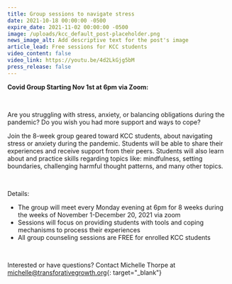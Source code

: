 ```yaml
---
title: Group sessions to navigate stress
date: 2021-10-18 00:00:00 -0500
expire_date: 2021-11-02 00:00:00 -0500
image: /uploads/kcc_default_post-placeholder.png
news_image_alt: Add descriptive text for the post's image
article_lead: Free sessions for KCC students
video_content: false
video_link: https://youtu.be/4d2LkGjg5bM
press_release: false
---
```

**Covid Group Starting Nov 1st at 6pm via Zoom:**

&nbsp;

Are you struggling with stress, anxiety, or balancing obligations during the pandemic? Do you wish you had more support and ways to cope?&nbsp;

Join the 8-week group geared toward KCC students, about navigating stress or anxiety during the pandemic. Students will be able to share their experiences and receive support from their peers. Students will also learn about and practice skills regarding topics like: mindfulness, setting boundaries, challenging harmful thought patterns, and many other topics.&nbsp;

&nbsp;

Details:

* The group will meet every Monday evening at 6pm for 8 weeks during the weeks of November 1-December 20, 2021 via zoom&nbsp;
* Sessions will focus on providing students with tools and coping mechanisms to process their experiences&nbsp;
* All group counseling sessions are FREE for enrolled KCC students

&nbsp;

Interested or have questions? Contact Michelle Thorpe at [michelle@transforativegrowth.org](mailto:michelle@transforativegrowth.org){: target="_blank"}&nbsp;
